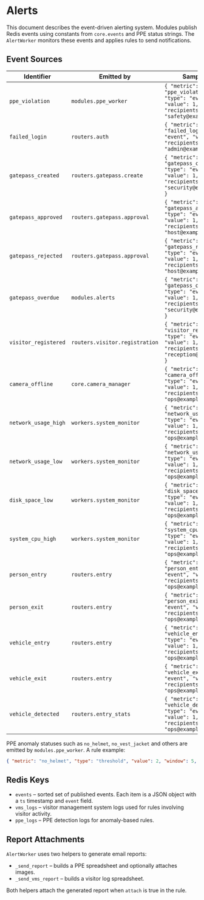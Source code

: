 # Alerts

This document describes the event-driven alerting system. Modules publish
Redis events using constants from `core.events` and PPE status strings. The
`AlertWorker` monitors these events and applies rules to send notifications.

## Event Sources

| Identifier | Emitted by | Sample rule |
|------------|------------|-------------|
| `ppe_violation` | `modules.ppe_worker` | `{ "metric": "ppe_violation", "type": "event", "value": 1, "recipients": "safety@example.com" }` |
| `failed_login` | `routers.auth` | `{ "metric": "failed_login", "type": "event", "value": 1, "recipients": "admin@example.com" }` |
| `gatepass_created` | `routers.gatepass.create` | `{ "metric": "gatepass_created", "type": "event", "value": 1, "recipients": "security@example.com" }` |
| `gatepass_approved` | `routers.gatepass.approval` | `{ "metric": "gatepass_approved", "type": "event", "value": 1, "recipients": "host@example.com" }` |
| `gatepass_rejected` | `routers.gatepass.approval` | `{ "metric": "gatepass_rejected", "type": "event", "value": 1, "recipients": "host@example.com" }` |
| `gatepass_overdue` | `modules.alerts` | `{ "metric": "gatepass_overdue", "type": "event", "value": 1, "recipients": "security@example.com" }` |
| `visitor_registered` | `routers.visitor.registration` | `{ "metric": "visitor_registered", "type": "event", "value": 1, "recipients": "reception@example.com" }` |
| `camera_offline` | `core.camera_manager` | `{ "metric": "camera_offline", "type": "event", "value": 1, "recipients": "ops@example.com" }` |
| `network_usage_high` | `workers.system_monitor` | `{ "metric": "network_usage_high", "type": "event", "value": 1, "recipients": "ops@example.com" }` |
| `network_usage_low` | `workers.system_monitor` | `{ "metric": "network_usage_low", "type": "event", "value": 1, "recipients": "ops@example.com" }` |
| `disk_space_low` | `workers.system_monitor` | `{ "metric": "disk_space_low", "type": "event", "value": 1, "recipients": "ops@example.com" }` |
| `system_cpu_high` | `workers.system_monitor` | `{ "metric": "system_cpu_high", "type": "event", "value": 1, "recipients": "ops@example.com" }` |
| `person_entry` | `routers.entry` | `{ "metric": "person_entry", "type": "event", "value": 1, "recipients": "ops@example.com" }` |
| `person_exit` | `routers.entry` | `{ "metric": "person_exit", "type": "event", "value": 1, "recipients": "ops@example.com" }` |
| `vehicle_entry` | `routers.entry` | `{ "metric": "vehicle_entry", "type": "event", "value": 1, "recipients": "ops@example.com" }` |
| `vehicle_exit` | `routers.entry` | `{ "metric": "vehicle_exit", "type": "event", "value": 1, "recipients": "ops@example.com" }` |
| `vehicle_detected` | `routers.entry_stats` | `{ "metric": "vehicle_detected", "type": "event", "value": 1, "recipients": "ops@example.com" }` |

PPE anomaly statuses such as `no_helmet`, `no_vest_jacket` and others are
emitted by `modules.ppe_worker`. A rule example:

```json
{ "metric": "no_helmet", "type": "threshold", "value": 2, "window": 5, "recipients": "safety@example.com" }
```

## Redis Keys

* `events` – sorted set of published events. Each item is a JSON object with
  a `ts` timestamp and `event` field.
* `vms_logs` – visitor management system logs used for rules involving
  visitor activity.
* `ppe_logs` – PPE detection logs for anomaly-based rules.

## Report Attachments

`AlertWorker` uses two helpers to generate email reports:

* `_send_report` – builds a PPE spreadsheet and optionally attaches images.
* `_send_vms_report` – builds a visitor log spreadsheet.

Both helpers attach the generated report when `attach` is true in the rule.
